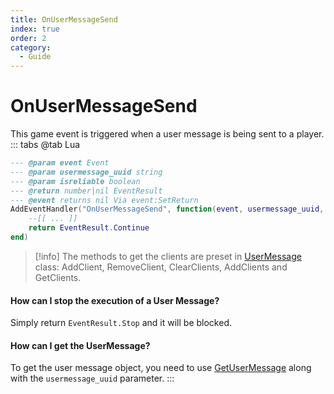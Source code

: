 ```yaml
---
title: OnUserMessageSend
index: true
order: 2
category:
  - Guide
---
```


# OnUserMessageSend
This game event is triggered when a user message is being sent to a player.
::: tabs
@tab Lua
```lua
--- @param event Event
--- @param usermessage_uuid string
--- @param isreliable boolean
--- @return number|nil EventResult
--- @event returns nil Via event:SetReturn
AddEventHandler("OnUserMessageSend", function(event, usermessage_uuid, isreliable)
    --[[ ... ]]
    return EventResult.Continue
end)
```
> [!info]
> The methods to get the clients are preset in [UserMessage](https://swiftlycs2.net/docs/scripting/usermessages/usermessage.html) class: AddClient, RemoveClient, ClearClients, AddClients and GetClients.

#### How can I stop the execution of a User Message?
Simply return `EventResult.Stop` and it will be blocked.

#### How can I get the UserMessage?
To get the user message object, you need to use [GetUserMessage](https://swiftlycs2.net/docs/scripting/utils/misc/getusermessage.html) along with the `usermessage_uuid` parameter.
:::